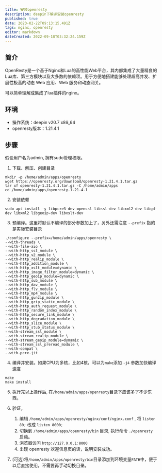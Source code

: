 ```yaml
---
title: 安装openresty
description: deepin下编译安装openresty
published: true
date: 2023-02-22T09:13:15.491Z
tags: nginx, openresty
editor: markdown
dateCreated: 2022-09-18T03:32:24.159Z
---
```


## 简介

OpenResty是一个基于Nginx和Lua的高性能Web平台，其内部集成了大量精良的Lua库、第三方模块以及大多数的依赖项。用于方便地搭建能够处理超高并发、扩展性极高的动态 Web 应用、Web 服务和动态网关。

可以简单理解成集成了lua插件的nginx。

## 环境

- 操作系统：deepin v20.7 x86_64
- openresty版本：1.21.4.1

## 步骤

假设用户名为admin, 拥有sudo管理权限。

1. 下载、解压、创建目录

```shell
mkdir -p /home/admin/apps/openresty
wget https://openresty.org/download/openresty-1.21.4.1.tar.gz
tar xf openresty-1.21.4.1.tar.gz -C /home/admin/apps
cd /home/admin/apps/openresty-1.21.4.1
```

2. 安装依赖

```shell
sudo apt install -y libpcre3-dev openssl libssl-dev libxml2-dev libgd-dev libxml2 libgeoip-dev libxslt-dev
```

3. 预编译。这里将默认不编译的部分参数加上了，另外还需注意 `--prefix` 指的是实际安装目录

```shell
./configure --prefix=/home/admin/apps/openresty \
--with-threads \
--with-file-aio \
--with-http_ssl_module \
--with-http_v2_module \
--with-http_realip_module \
--with-http_addition_module \
--with-http_xslt_module=dynamic \
--with-http_image_filter_module=dynamic \
--with-http_geoip_module=dynamic \
--with-http_sub_module \
--with-http_dav_module \
--with-http_flv_module \
--with-http_mp4_module \
--with-http_gunzip_module \
--with-http_gzip_static_module \
--with-http_auth_request_module \
--with-http_random_index_module \
--with-http_secure_link_module \
--with-http_degradation_module \
--with-http_slice_module \
--with-http_stub_status_module \
--with-stream_ssl_module \
--with-stream_realip_module \
--with-stream_geoip_module=dynamic \
--with-stream_ssl_preread_module \
--with-compat \
--with-pcre-jit
```

4. 编译并安装。如果CPU为多核，比如4核，可以为`make`添加 `-j4` 参数加快编译速度

```shell
make
make install
```

5. 执行完以上操作后, 在`/home/admin/apps/openresty`目录下应该多了不少东西。
6. 验证。

   1. 编辑 `/home/admin/apps/openresty/nginx/conf/nginx.conf` , 将 `listen 80;` 改成 `listen 8000;` 
   2. 切换到 `/home/admin/apps/openresty/bin` 目录, 执行命令 `./openresty` 启动。
   3. 浏览器访问 `http://127.0.0.1:8000`
   4. 出现 openresty 欢迎信息页的话，说明安装成功。
7. (可选)将`/home/admin/apps/openresty/bin`目录添加到环境变量`PATH`中，便于以后直接使用，不需要再手动切换目录。